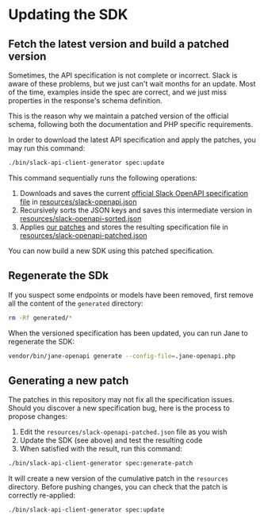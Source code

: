 # Updating the SDK

## Fetch the latest version and build a patched version

Sometimes, the API specification is not complete or incorrect. Slack is aware of these problems,
but we just can't wait months for an update. Most of the time, examples inside the spec are
correct, and we just miss properties in the response's schema definition.

This is the reason why we maintain a patched version of the official schema, following both the documentation and PHP specific requirements.

In order to download the latest API specification and apply the patches, you may run this command:

```bash
./bin/slack-api-client-generator spec:update
```

This command sequentially runs the following operations:

1. Downloads and saves the current [official Slack OpenAPI specification file](https://api.slack.com/specs/openapi/v2/slack_web.json) in [resources/slack-openapi.json](https://github.com/jolicode/slack-php-api/blob/main/resources/slack-openapi.json)
2. Recursively sorts the JSON keys and saves this intermediate version in [resources/slack-openapi-sorted.json](https://github.com/jolicode/slack-php-api/blob/main/resources/slack-openapi-sorted.json)
3. Applies [our patches](https://github.com/jolicode/slack-php-api/blob/main/resources/slack-openapi-sorted.patch) and stores the resulting specification file in [resources/slack-openapi-patched.json](https://github.com/jolicode/slack-php-api/blob/main/resources/slack-openapi-patched.json)

You can now build a new SDK using this patched specification.

## Regenerate the SDk

If you suspect some endpoints or models have been removed, first remove all the content
of the `generated` directory:

```bash
rm -Rf generated/*
```


When the versioned specification has been updated, you can run Jane to regenerate the SDK:

```bash
vendor/bin/jane-openapi generate --config-file=.jane-openapi.php
```

## Generating a new patch

The patches in this repository may not fix all the specification issues. Should you discover
a new specification bug, here is the process to propose changes:

1. Edit the `resources/slack-openapi-patched.json` file as you wish
2. Update the SDK (see above) and test the resulting code
3. When satisfied with the result, run this command:

```bash
./bin/slack-api-client-generator spec:generate-patch
```

It will create a new version of the cumulative patch in the `resources` directory. Before pushing
changes, you can check that the patch is correctly re-applied:

```bash
./bin/slack-api-client-generator spec:update
```
